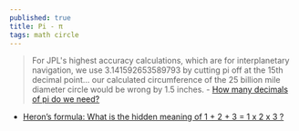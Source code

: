 ```yaml
---
published: true
title: Pi - π
tags: math circle
---
```

> For JPL's highest accuracy calculations, which are for interplanetary navigation, we use 3.141592653589793
> by cutting pi off at the 15th decimal point… our calculated circumference of the 25 billion mile diameter circle would be wrong by 1.5 inches. - [ How many decimals of pi do we need?](https://news.ycombinator.com/item?id=31944705)

- [Heron’s formula: What is the hidden meaning of 1 + 2 + 3 = 1 x 2 x 3 ?](https://www.youtube.com/watch?v=IguNXoCjBEk)